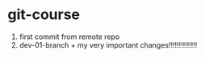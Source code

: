 # git-course

1. first commit from remote repo
2. dev-01-branch +  my very important changes!!!!!!!!!!!!!!

